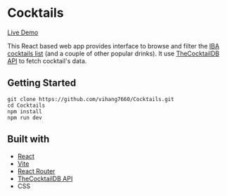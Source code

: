 # Cocktails
[Live Demo](https://cocktails-explorer.netlify.app/)

This React based web app provides interface to browse and filter the [IBA cocktails list](https://en.wikipedia.org/wiki/List_of_IBA_official_cocktails) (and a couple of other popular drinks). It use [TheCocktailDB API](https://www.thecocktaildb.com/api.php) to fetch cocktail's data.

## Getting Started

    git clone https://github.com/vihang7660/Cocktails.git
    cd Cocktails
    npm install
    npm run dev
## Built with

-   [React](https://reactjs.org/)
-   [Vite](https://vitejs.dev/)
- [React Router](https://reactrouter.com/)
-   [TheCocktailDB API](https://www.thecocktaildb.com/api.php)
-   CSS
